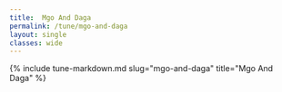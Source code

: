 ```yaml
---
title:  Mgo And Daga
permalink: /tune/mgo-and-daga
layout: single
classes: wide
---
```

{% include tune-markdown.md slug="mgo-and-daga" title="Mgo And Daga" %}
